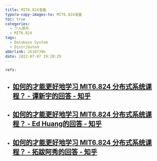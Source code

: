 ```yaml
---
title: MIT6.824准备
typora-copy-images-to: MIT6.824准备
toc: true
categories:
  - 个人提升
  - MIT6.824
tags:
  - Database System
  - Distributed
abbrlink: 2618739b
date: 2022-07-07 19:20:29
---
```







`refs:`
- [如何的才能更好地学习 MIT6.824 分布式系统课程？ - 谭新宇的回答 - 知乎]( https://www.zhihu.com/question/29597104/answer/1971438797)
	- 
- [ 如何的才能更好地学习 MIT6.824 分布式系统课程？ - Ed Huang的回答 - 知乎](https://www.zhihu.com/question/29597104/answer/128443409)
	- 
- [如何的才能更好地学习 MIT6.824 分布式系统课程？ - 拓跋阿秀的回答 - 知乎](https://www.zhihu.com/question/29597104/answer/2311413739)
	- 
